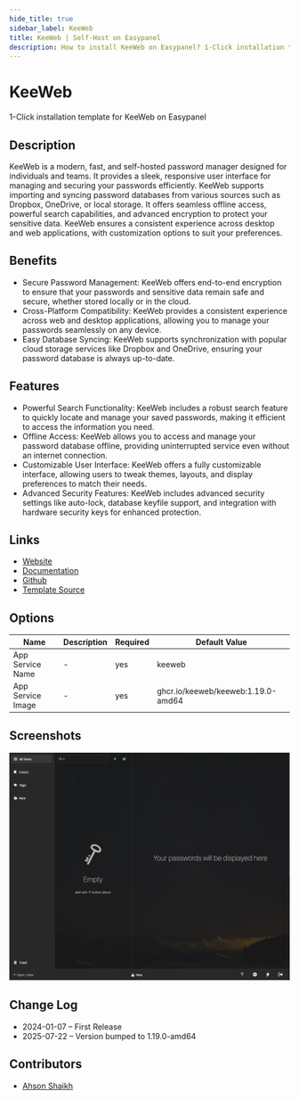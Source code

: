 ```yaml
---
hide_title: true
sidebar_label: KeeWeb
title: KeeWeb | Self-Host on Easypanel
description: How to install KeeWeb on Easypanel? 1-Click installation template for KeeWeb on Easypanel
---
```


<!-- generated -->

# KeeWeb

1-Click installation template for KeeWeb on Easypanel

## Description

KeeWeb is a modern, fast, and self-hosted password manager designed for individuals and teams. It provides a sleek, responsive user interface for managing and securing your passwords efficiently. KeeWeb supports importing and syncing password databases from various sources such as Dropbox, OneDrive, or local storage. It offers seamless offline access, powerful search capabilities, and advanced encryption to protect your sensitive data. KeeWeb ensures a consistent experience across desktop and web applications, with customization options to suit your preferences.

## Benefits

- Secure Password Management: KeeWeb offers end-to-end encryption to ensure that your passwords and sensitive data remain safe and secure, whether stored locally or in the cloud.
- Cross-Platform Compatibility: KeeWeb provides a consistent experience across web and desktop applications, allowing you to manage your passwords seamlessly on any device.
- Easy Database Syncing: KeeWeb supports synchronization with popular cloud storage services like Dropbox and OneDrive, ensuring your password database is always up-to-date.

## Features

- Powerful Search Functionality: KeeWeb includes a robust search feature to quickly locate and manage your saved passwords, making it efficient to access the information you need.
- Offline Access: KeeWeb allows you to access and manage your password database offline, providing uninterrupted service even without an internet connection.
- Customizable User Interface: KeeWeb offers a fully customizable interface, allowing users to tweak themes, layouts, and display preferences to match their needs.
- Advanced Security Features: KeeWeb includes advanced security settings like auto-lock, database keyfile support, and integration with hardware security keys for enhanced protection.

## Links

- [Website](https://keeweb.info/)
- [Documentation](https://github.com/keeweb/keeweb/wiki)
- [Github](https://github.com/keeweb/keeweb)
- [Template Source](https://github.com/easypanel-io/templates/tree/main/templates/keeweb)

## Options

Name | Description | Required | Default Value
-|-|-|-
App Service Name | - | yes | keeweb
App Service Image | - | yes | ghcr.io/keeweb/keeweb:1.19.0-amd64

## Screenshots

![KeeWeb Screenshot](./assets/screenshot.png)

## Change Log

- 2024-01-07 – First Release
- 2025-07-22 – Version bumped to 1.19.0-amd64

## Contributors

- [Ahson Shaikh](https://github.com/Ahson-Shaikh)
